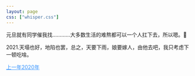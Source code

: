 ```yaml
---
layout: page
css: ["whisper.css"]
---
```



  
<p class='pp'>元旦就有同学催我找…………大多数生活的难熬都可以一个人扛下去，所以嗯。🐾</p>  
<p class='pp'>2021.天塌也好，地陷也罢，总之，天要下雨，娘要嫁人，由他去吧，我只考虑下一顿吃啥。 </p>  

<p class ='pp'><a href="{{site.url}}/workspace/every_year/whisper_2020" style="color: #3794ff">上一年2020年</a></p>

